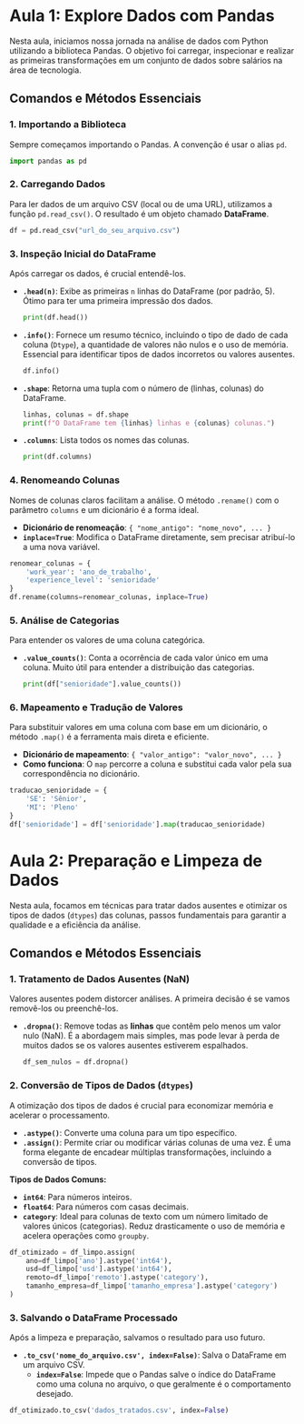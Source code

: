 # Aula 1: Explore Dados com Pandas

Nesta aula, iniciamos nossa jornada na análise de dados com Python utilizando a biblioteca Pandas. O objetivo foi carregar, inspecionar e realizar as primeiras transformações em um conjunto de dados sobre salários na área de tecnologia.

## Comandos e Métodos Essenciais

### 1. Importando a Biblioteca
Sempre começamos importando o Pandas. A convenção é usar o alias `pd`.
```python
import pandas as pd
```

### 2. Carregando Dados
Para ler dados de um arquivo CSV (local ou de uma URL), utilizamos a função `pd.read_csv()`. O resultado é um objeto chamado **DataFrame**.
```python
df = pd.read_csv("url_do_seu_arquivo.csv")
```

### 3. Inspeção Inicial do DataFrame
Após carregar os dados, é crucial entendê-los.

- **`.head(n)`**: Exibe as primeiras `n` linhas do DataFrame (por padrão, 5). Ótimo para ter uma primeira impressão dos dados.
  ```python
  print(df.head())
  ```
- **`.info()`**: Fornece um resumo técnico, incluindo o tipo de dado de cada coluna (`Dtype`), a quantidade de valores não nulos e o uso de memória. Essencial para identificar tipos de dados incorretos ou valores ausentes.
  ```python
  df.info()
  ```
- **`.shape`**: Retorna uma tupla com o número de (linhas, colunas) do DataFrame.
  ```python
  linhas, colunas = df.shape
  print(f"O DataFrame tem {linhas} linhas e {colunas} colunas.")
  ```
- **`.columns`**: Lista todos os nomes das colunas.
  ```python
  print(df.columns)
  ```

### 4. Renomeando Colunas
Nomes de colunas claros facilitam a análise. O método `.rename()` com o parâmetro `columns` e um dicionário é a forma ideal.

- **Dicionário de renomeação**: `{ "nome_antigo": "nome_novo", ... }`
- **`inplace=True`**: Modifica o DataFrame diretamente, sem precisar atribuí-lo a uma nova variável.
```python
renomear_colunas = {
    'work_year': 'ano_de_trabalho',
    'experience_level': 'senioridade'
}
df.rename(columns=renomear_colunas, inplace=True)
```

### 5. Análise de Categorias
Para entender os valores de uma coluna categórica.

- **`.value_counts()`**: Conta a ocorrência de cada valor único em uma coluna. Muito útil para entender a distribuição das categorias.
  ```python
  print(df["senioridade"].value_counts())
  ```

### 6. Mapeamento e Tradução de Valores
Para substituir valores em uma coluna com base em um dicionário, o método `.map()` é a ferramenta mais direta e eficiente.

- **Dicionário de mapeamento**: `{ "valor_antigo": "valor_novo", ... }`
- **Como funciona**: O `map` percorre a coluna e substitui cada valor pela sua correspondência no dicionário.
```python
traducao_senioridade = {
    'SE': 'Sênior',
    'MI': 'Pleno'
}
df['senioridade'] = df['senioridade'].map(traducao_senioridade)
```

# Aula 2: Preparação e Limpeza de Dados

Nesta aula, focamos em técnicas para tratar dados ausentes e otimizar os tipos de dados (`dtypes`) das colunas, passos fundamentais para garantir a qualidade e a eficiência da análise.

## Comandos e Métodos Essenciais

### 1. Tratamento de Dados Ausentes (NaN)
Valores ausentes podem distorcer análises. A primeira decisão é se vamos removê-los ou preenchê-los.

- **`.dropna()`**: Remove todas as **linhas** que contêm pelo menos um valor nulo (NaN). É a abordagem mais simples, mas pode levar à perda de muitos dados se os valores ausentes estiverem espalhados.
  ```python
  df_sem_nulos = df.dropna()
  ```

### 2. Conversão de Tipos de Dados (`dtypes`)
A otimização dos tipos de dados é crucial para economizar memória e acelerar o processamento.

- **`.astype()`**: Converte uma coluna para um tipo específico.
- **`.assign()`**: Permite criar ou modificar várias colunas de uma vez. É uma forma elegante de encadear múltiplas transformações, incluindo a conversão de tipos.

**Tipos de Dados Comuns:**
- **`int64`**: Para números inteiros.
- **`float64`**: Para números com casas decimais.
- **`category`**: Ideal para colunas de texto com um número limitado de valores únicos (categorias). Reduz drasticamente o uso de memória e acelera operações como `groupby`.

```python
df_otimizado = df_limpo.assign(
    ano=df_limpo['ano'].astype('int64'),
    usd=df_limpo['usd'].astype('int64'),
    remoto=df_limpo['remoto'].astype('category'),
    tamanho_empresa=df_limpo['tamanho_empresa'].astype('category')
)
```

### 3. Salvando o DataFrame Processado
Após a limpeza e preparação, salvamos o resultado para uso futuro.

- **`.to_csv('nome_do_arquivo.csv', index=False)`**: Salva o DataFrame em um arquivo CSV.
  - **`index=False`**: Impede que o Pandas salve o índice do DataFrame como uma coluna no arquivo, o que geralmente é o comportamento desejado.

```python
df_otimizado.to_csv('dados_tratados.csv', index=False)
```